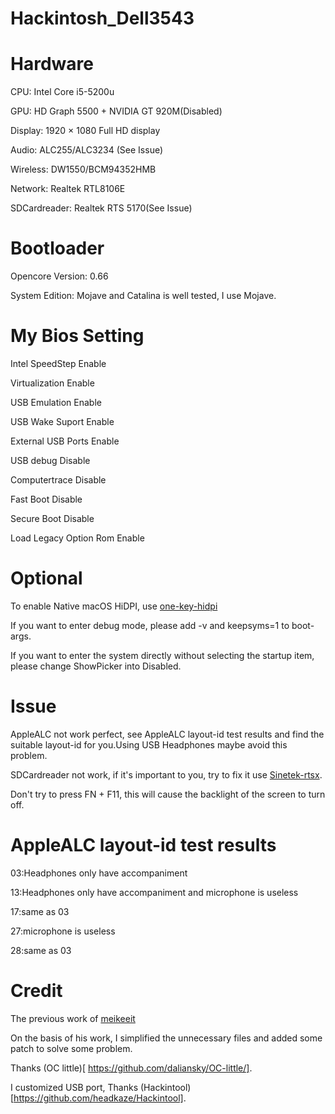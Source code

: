 # Hackintosh_Dell3543

# Hardware

CPU: Intel Core i5-5200u

GPU: HD Graph 5500 + NVIDIA GT 920M(Disabled)

Display: 1920 × 1080 Full HD display

Audio: ALC255/ALC3234 (See Issue)

Wireless: DW1550/BCM94352HMB

Network: Realtek RTL8106E

SDCardreader: Realtek RTS 5170(See Issue)

# Bootloader

Opencore Version: 0.66

System Edition: Mojave and Catalina is well tested, I use Mojave.

# My Bios Setting

Intel SpeedStep Enable

Virtualization Enable

USB Emulation Enable

USB Wake Suport Enable

External USB Ports Enable

USB debug Disable

Computertrace Disable

Fast Boot Disable

Secure Boot Disable

Load Legacy Option Rom Enable

# Optional

To enable Native macOS HiDPI, use [one-key-hidpi](https://github.com/xzhih/one-key-hidpi)

If you want to enter debug mode, please add -v and keepsyms=1 to boot-args.

If you want to enter the system directly without selecting the startup item, please change ShowPicker into Disabled.

# Issue

AppleALC not work perfect, see AppleALC layout-id test results and find the suitable layout-id for you.Using USB Headphones maybe avoid this problem.

SDCardreader not work, if it's important to you, try to fix it use [Sinetek-rtsx](https://github.com/cholonam/Sinetek-rtsx).

Don't try to press FN + F11, this will cause the backlight of the screen to turn off.

# AppleALC layout-id test results

03:Headphones only have accompaniment

13:Headphones only have accompaniment and microphone is useless

17:same as 03

27:microphone is useless

28:same as 03

# Credit

The previous work of [meikeeit](https://github.com/meikeeit/Hackintosh_Dell3543)

On the basis of his work, I simplified the unnecessary files and added some patch to solve some problem.

Thanks (OC little)[ https://github.com/daliansky/OC-little/].

I customized USB port, Thanks (Hackintool)[https://github.com/headkaze/Hackintool].
